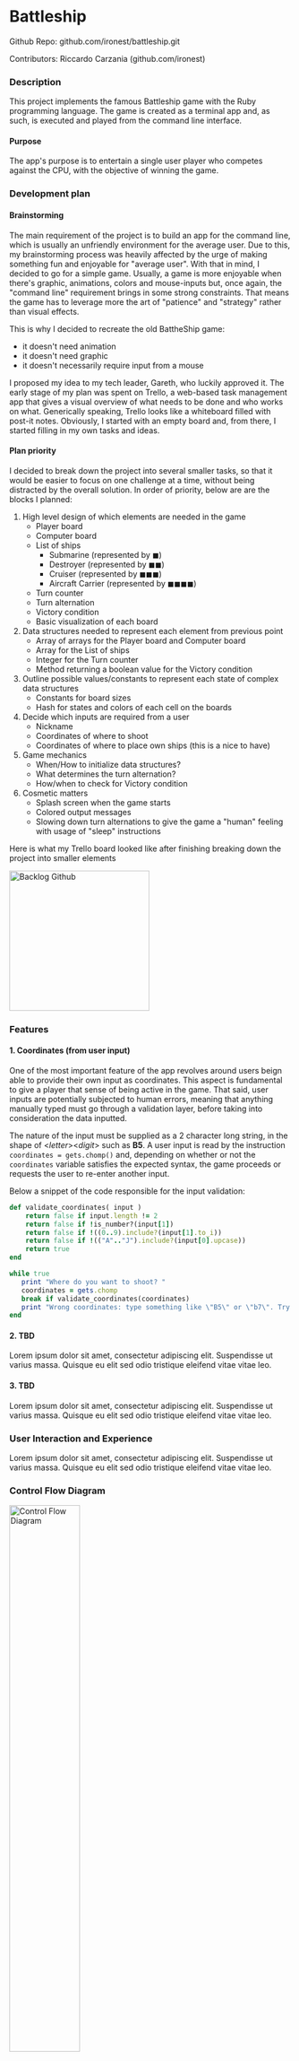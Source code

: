 # Battleship #

Github Repo: github.com/ironest/battleship.git

Contributors: Riccardo Carzania (github.com/ironest)

### Description ###

This project implements the famous Battleship game with the Ruby programming language. The game is created as a terminal app and, as such, is executed and played from the command line interface. 

#### Purpose ####

The app's purpose is to entertain a single user player who competes against the CPU, with the objective of winning the game.

### Development plan ###

#### Brainstorming ####

The main requirement of the project is to build an app for the command line, which is usually an unfriendly environment for the average user. Due to this, my brainstorming process was heavily affected by the urge of making something fun and enjoyable for "average user". With that in mind, I decided to go for a simple game.
Usually, a game is more enjoyable when there's graphic, animations, colors and mouse-inputs but, once again, the "command line" requirement brings in some strong constraints. That means the game has to leverage more the art of "patience" and "strategy" rather than visual effects.

This is why I decided to recreate the old BattheShip game:
 * it doesn't need animation
 * it doesn't need graphic
 * it doesn't necessarily require input from a mouse

I proposed my idea to my tech leader, Gareth, who luckily approved it.
The early stage of my plan was spent on Trello, a web-based task management app that gives a visual overview of what needs to be done and who works on what. Generically speaking, Trello looks like a whiteboard filled with post-it notes. Obviously, I started with an empty board and, from there, I started filling in my own tasks and ideas.

#### Plan priority ####

I decided to break down the project into several smaller tasks, so that it would be easier to focus on one challenge at a time, without being distracted by the overall solution. In order of priority, below are are the blocks I planned:

1. High level design of which elements are needed in the game
   * Player board
   * Computer board
   * List of ships
      * Submarine (represented by ◼)
      * Destroyer (represented by ◼◼)
      * Cruiser (represented by ◼◼◼)
      * Aircraft Carrier (represented by ◼◼◼◼)
   * Turn counter
   * Turn alternation
   * Victory condition
   * Basic visualization of each board
2. Data structures needed to represent each element from previous point
   * Array of arrays for the Player board and Computer board
   * Array for the List of ships
   * Integer for the Turn counter
   * Method returning a boolean value for the Victory condition
3. Outline possible values/constants to represent each state of complex data structures
   * Constants for board sizes
   * Hash for states and colors of each cell on the boards
4. Decide which inputs are required from a user
   * Nickname
   * Coordinates of where to shoot
   * Coordinates of where to place own ships (this is a nice to have)
5. Game mechanics
   * When/How to initialize data structures?
   * What determines the turn alternation?
   * How/when to check for Victory condition
6. Cosmetic matters
   * Splash screen when the game starts
   * Colored output messages
   * Slowing down turn alternations to give the game a "human" feeling with usage of "sleep" instructions

Here is what my Trello board looked like after finishing breaking down the project into smaller elements

<img src="docs/00_trello_backlog.png" alt="Backlog Github" width="250"/>

### Features ###

#### 1. Coordinates (from user input) ####

One of the most important feature of the app revolves around users beign able to provide their own input as coordinates. This aspect is fundamental to give a player that sense of being active in the game. That said, user inputs are potentially subjected to human errors, meaning that anything manually typed must go through a validation layer, before taking into consideration the data inputted.

The nature of the input must be supplied as a 2 character long string, in the shape of <*letter*><*digit*> such as **B5**.
A user input is read by the instruction `coordinates = gets.chomp()` and, depending on whether or not the `coordinates` variable satisfies the expected syntax, the game proceeds or requests the user to re-enter another input.

Below a snippet of the code responsible for the input validation:
```ruby
def validate_coordinates( input )
    return false if input.length != 2
    return false if !is_number?(input[1])
    return false if !((0..9).include?(input[1].to_i))
    return false if !(("A".."J").include?(input[0].upcase))
    return true
end

while true
   print "Where do you want to shoot? "
   coordinates = gets.chomp
   break if validate_coordinates(coordinates)
   print "Wrong coordinates: type something like \"B5\" or \"b7\". Try again"
end
```

#### 2. TBD ####

Lorem ipsum dolor sit amet, consectetur adipiscing elit. Suspendisse ut varius massa. Quisque eu elit sed odio tristique eleifend vitae vitae leo.

#### 3. TBD ####

Lorem ipsum dolor sit amet, consectetur adipiscing elit. Suspendisse ut varius massa. Quisque eu elit sed odio tristique eleifend vitae vitae leo.

### User Interaction and Experience

Lorem ipsum dolor sit amet, consectetur adipiscing elit. Suspendisse ut varius massa. Quisque eu elit sed odio tristique eleifend vitae vitae leo.

### Control Flow Diagram

<img src="docs/06_workflow.png" alt="Control Flow Diagram" width="50%" height="50%"/>

### Status Updates ###

#### 1. Battleship board data structure (03/08/2019) ####

The Battleship game I am creating revolves around the concept of maintaining a 10x10 matrix with data in it. To achieve such requirement, I am using the Ruby built-in Array class and am also using each element of such array to hold values of other 10 arrays. In total I'll have 11 arrays, each with length equal to 10.
Now that the data structure is ready, I have to create a logic on how to
 * initialize each *cell* of the matrix
 * how to keep track of those ships that spans across multiple cells
 * how to *render* each cell on the command line

I came up with the following idea

Value in memory | Render graphic | Meaning
------------ | ------------- | -------------
0 | ~ | The cell contains water
1 | ◼ | The cell contains a piece of ship
-2 | ◉ | The cell contains a damaged ship
-1 | " " | The cell contains nothing

The implemention of the above logic was achieved by leveraging an Hash data structure (in the form of a costant).

```Ruby
Ship_colors = {
    0 => :light_cyan,     # empty / water
    1 => :light_black,    # ship
    -1 => :light_cyan,    # shot in water
    -2 => :light_red,     # ship got hit
}
```

To initialize the matrix I created an adhoc method that performs a two level loops

```ruby
def init_board
    board = []
    cols = rows = 0..9
    for x in cols
        board[x] = []
        for y in rows
            board[x][y] = 0
        end
    end
    return board
end
```

If my reasoning is right, I could simply print each cell by looping through all the slots of my array-of-array. Obviously, to keep my code as DRY as possible, I wrote an adhoc method to print each element of the board

```Ruby
def render_cell(cell_value)
    text_color = Ship_colors[cell_value]
    case cell_value
    when 0
        symbol = "~"
    when -2
        symbol = "◉"
    when -1 
        symbol = " "
    else
        symbol = "◼"
    end
    print "#{symbol}".colorize(:color => text_color, :background => :black)
end
```

#### 2. Horrible visual bug (04/08/2019) ####


I did my best to ignore a cosmetic issue... but I sincerely can't stand it anymore.
Since the ships are autonomously placed on the board by the game itself, whenever two (or more) ships sit next to each other, the user has little or no chance to distinguish them apart and, sometimes, it's also impossible to determine the orientation of a ship.
Below an example:

<img src="docs/01_board_render.png" alt="Cosmetic issue" width="250"/> <img src="docs/02_board_render.png" alt="Cosmetic issue" width="250"/>

Usually cosmetic issues are not important and should to be left as those with the lowest priority tasks to work on but... for a game, I felt this problem was quite bothering. I so decided to do a bit or rethinking and refactoring some of the code to include real colors which could have improved the ability to read objects on the board.

Below is a revisited version of the definition of symbols

Value in memory | Render graphic | Meaning
------------ | ------------- | -------------
0 | <span style='color:blue'>~</span> | The cell contains water
1 | <span style='color:cyan'>◼</span> | The cell contains a submarine
2 | <span style='color:gray'>◼◼</span> | The cell contains a (piece of) destroyer
3 | <span style='color:lime'>◼◼◼</span> | The cell contains a (piece of) cruiser
4 | <span style='color:yellow'>◼◼◼◼</span> | The cell contains a (piece of) aircraft carrier
-2 | <span style='color:red'>◉</span> | The cell contains a damaged ship
-1 | " " | The cell contains nothing

Similarly, I had to transfer the above cosmetic changes into my original Hash data structure

```Ruby
Ship_colors = {
    4 => :light_yellow,   # aircraft carrier
    3 => :light_green,    # cruiser
    2 => :white,          # destroyer
    1 => :light_cyan,     # submarine
    0 => :light_cyan,     # empty / water
    -1 => :light_cyan,    # shot in water
    -2 => :light_red,     # ship got hit
}
```

Interesting enough, the nice way I deteached the logic of colors from the code, paid me back; I simply had to apply minimal changes to my Hash data structure and had absolutely no impact on the rest of my code; the `render_cell` required no change at all.

Below are a couple of samples produced with the new version of the board

<img src="docs/04_board_render.png" alt="Cosmetic issue" width="250"/> <img src="docs/05_board_render.png" alt="Cosmetic issue" width="250"/>
